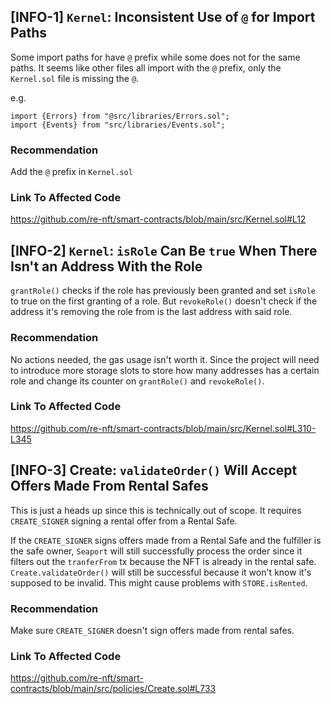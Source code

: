 ## [INFO-1] `Kernel`: Inconsistent Use of `@` for Import Paths

Some import paths for have `@` prefix while some does not for the same paths. It seems like other files all import with the `@` prefix, only the `Kernel.sol` file is missing the `@`.

e.g. 

```
import {Errors} from "@src/libraries/Errors.sol";
import {Events} from "src/libraries/Events.sol";
```

### Recommendation

Add the `@` prefix in `Kernel.sol`

### Link To Affected Code

https://github.com/re-nft/smart-contracts/blob/main/src/Kernel.sol#L12

## [INFO-2] `Kernel`: `isRole` Can Be `true` When There Isn't an Address With the Role

`grantRole()` checks if the role has previously been granted and set `isRole` to true on the first granting of a role. But `revokeRole()` doesn't check if the address it's removing the role from is the last address with said role.

### Recommendation

No actions needed, the gas usage isn't worth it. Since the project will need to introduce more storage slots to store how many addresses has a certain role and change its counter on `grantRole()` and `revokeRole()`.

### Link To Affected Code

https://github.com/re-nft/smart-contracts/blob/main/src/Kernel.sol#L310-L345

## [INFO-3] Create: `validateOrder()` Will Accept Offers Made From Rental Safes

This is just a heads up since this is technically out of scope. It requires `CREATE_SIGNER` signing a rental offer from a Rental Safe. 

If the `CREATE_SIGNER` signs offers made from a Rental Safe and the fulfiller is the safe owner, `Seaport` will still successfully process the order since it filters out the `tranferFrom` tx because the NFT is already in the rental safe. `Create.validateOrder()` will still be successful because it won't know it's supposed to be invalid. This might cause problems with `STORE.isRented`.

### Recommendation

Make sure `CREATE_SIGNER` doesn't sign offers made from rental safes.

### Link To Affected Code

https://github.com/re-nft/smart-contracts/blob/main/src/policies/Create.sol#L733
